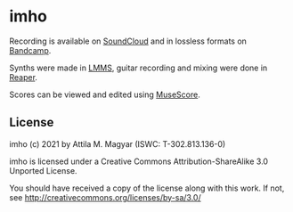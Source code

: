 imho
====

Recording is available on [SoundCloud][sc] and in lossless formats on
[Bandcamp][bc].

Synths were made in [LMMS][lmms], guitar recording and mixing were done in
[Reaper][rp].

Scores can be viewed and edited using [MuseScore][ms].

  [sc]: https://soundcloud.com/athoshun/imho
  [bc]: https://athoshun.bandcamp.com/track/imho
  [lmms]: https://lmms.io/
  [rp]: http://www.reaper.fm/
  [ms]: http://musescore.org/

License
-------

imho (c) 2021 by Attila M. Magyar (ISWC: T-302.813.136-0)

imho is licensed under a
Creative Commons Attribution-ShareAlike 3.0 Unported License.

You should have received a copy of the license along with this
work. If not, see http://creativecommons.org/licenses/by-sa/3.0/

